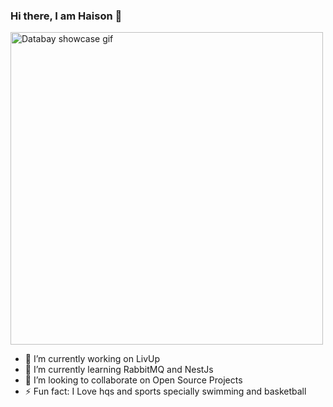 ### Hi there, I am Haison 👋

<img src="https://media.giphy.com/media/ln7z2eWriiQAllfVcn/giphy.gif" alt="Databay showcase gif" title="Databay showcase gif" width="500"/>

- 🔭 I’m currently working on LivUp
- 🌱 I’m currently learning RabbitMQ and NestJs
- 👯 I’m looking to collaborate on Open Source Projects
- ⚡ Fun fact: I Love hqs and sports specially swimming and basketball
